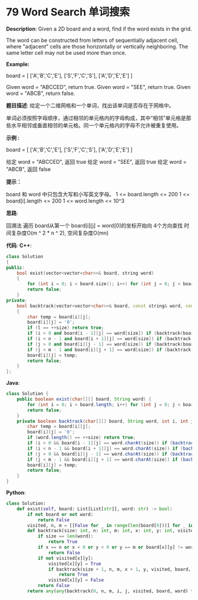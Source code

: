 # 79 Word Search 单词搜索

__Description__:
Given a 2D board and a word, find if the word exists in the grid.

The word can be constructed from letters of sequentially adjacent cell, where "adjacent" cells are those horizontally or vertically neighboring. The same letter cell may not be used more than once.

__Example:__

board =
[
  ['A','B','C','E'],
  ['S','F','C','S'],
  ['A','D','E','E']
]

Given word = "ABCCED", return true.
Given word = "SEE", return true.
Given word = "ABCB", return false.

__题目描述__:
给定一个二维网格和一个单词，找出该单词是否存在于网格中。

单词必须按照字母顺序，通过相邻的单元格内的字母构成，其中“相邻”单元格是那些水平相邻或垂直相邻的单元格。同一个单元格内的字母不允许被重复使用。

__示例 :__

board =
[
  ['A','B','C','E'],
  ['S','F','C','S'],
  ['A','D','E','E']
]

给定 word = "ABCCED", 返回 true
给定 word = "SEE", 返回 true
给定 word = "ABCB", 返回 false

__提示：__

board 和 word 中只包含大写和小写英文字母。
1 <= board.length <= 200
1 <= board[i].length <= 200
1 <= word.length <= 10^3

__思路__:

回溯法
遍历 board从第一个 board[i][j] = word[0]的坐标开始向 4个方向查找
时间复杂度O(m ^ 2 \* n ^ 2), 空间复杂度O(mn)

__代码__:
__C++__:

```C++
class Solution 
{
public:
    bool exist(vector<vector<char>>& board, string word) 
    {
        for (int i = 0; i < board.size(); i++) for (int j = 0; j < board[0].size(); j++) if (board[i][j] == word[0]) if (backtrack(board, word, i, j, board.size(), board[0].size(), 0, word.size())) return true;
        return false;
    }
private:
    bool backtrack(vector<vector<char>>& board, const string& word, const int i, const int j, const int n, const int m, int size, const int l) 
    {
        char temp = board[i][j];
        board[i][j] = '0';
        if (l == ++size) return true;
        if (i > 0 and board[i - 1][j] == word[size]) if (backtrack(board, word, i - 1, j, n, m, size, l)) return true;
        if (i < n - 1 and board[i + 1][j] == word[size]) if (backtrack(board, word, i + 1, j, n, m, size, l)) return true;
        if (j > 0 and board[i][j - 1] == word[size]) if (backtrack(board, word, i, j - 1, n, m, size, l)) return true;
        if (j < m - 1 and board[i][j + 1] == word[size]) if (backtrack(board, word, i, j + 1, n, m, size, l)) return true;
        board[i][j] = temp;
        return false;
    }
};
```

__Java__:

```Java
class Solution {
    public boolean exist(char[][] board, String word) {
        for (int i = 0; i < board.length; i++) for (int j = 0; j < board[0].length; j++) if (board[i][j] == word.charAt(0)) if (backtrack(board, word, i, j, board.length, board[0].length, 0)) return true;
        return false;
    }
    private boolean backtrack(char[][] board, String word, int i, int j, int n, int m, int size) {
        char temp = board[i][j];
        board[i][j] = '0';
        if (word.length() == ++size) return true;
        if (i > 0 && board[i - 1][j] == word.charAt(size)) if (backtrack(board, word, i - 1, j, board.length, board[0].length, size)) return true;
        if (i < n - 1 && board[i + 1][j] == word.charAt(size)) if (backtrack(board, word, i + 1, j, board.length, board[0].length, size)) return true;
        if (j > 0 && board[i][j - 1] == word.charAt(size)) if (backtrack(board, word, i, j - 1, board.length, board[0].length, size)) return true;
        if (j < m - 1 && board[i][j + 1] == word.charAt(size)) if (backtrack(board, word, i, j + 1, board.length, board[0].length, size)) return true;
        board[i][j] = temp;
        return false;
    }
}
```

__Python__:

```Python
class Solution:
    def exist(self, board: List[List[str]], word: str) -> bool:
        if not board or not word:
            return False
        visited, n, m = [[False for _ in range(len(board[0]))] for _ in range(len(board))], len(board), len(board[0])
        def backtrack(size: int, n: int, m: int, x: int, y: int, visited: List[List[bool]], board: List[List[str]], word: str) -> bool:
            if size == len(word):
                return True
            if x == n or x < 0 or y < 0 or y == m or board[x][y] != word[size]:
                return False
            if not visited[x][y]:
                visited[x][y] = True
                if backtrack(size + 1, n, m, x + 1, y, visited, board, word) or backtrack(size + 1, n, m, x - 1, y, visited, board, word) or backtrack(size + 1, n, m, x, y + 1, visited, board, word) or backtrack(size + 1, n, m, x, y - 1, visited, board, word):
                    return True
                visited[x][y] = False
            return False
        return any(any(backtrack(0, n, m, i, j, visited, board, word) for j in range(m)) for i in range(n))
```

